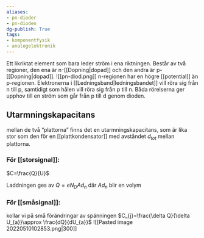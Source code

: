 ```yaml
---
aliases: 
- pn-dioder
- pn-dioden
dg-publish: True
tags: 
- komponentfysik
- analogelektronik
---
```

Ett likriktat element som bara leder ström i ena riktningen. Består av två regioner, den ena är n-[[Dopning|dopad]] och den andra är p-[[Dopning|dopad]].
![[pn-diod.png]]
n-regionen har en högre [[potential]] än p-regionen. Elektronerna i [[Ledningsband|ledningsbandet]] vill röra sig från n till p, samtidigt som hålen vill röra sig från p till n. Båda rörelserna ger upphov till en ström som går från p till d genom dioden. 



## Utarmningskapacitans
mellan de två “plattorna” finns det en utarmningskapacitans, som är lika stor som den för en [[plattkondensator]] med avståndet $d_{tot}$ mellan plattorna.

### För [[storsignal]]:

$C=\frac{Q}{U}$

Laddningen ges av 
$Q=eN_{D}Ad_{n}$
där $Ad_{n}$ blir en volym

### För [[småsignal]]:
kollar vi på små förändringar av spänningen
$C_{j}=\frac{\delta Q}{\delta U_{a}}\approx \frac{dQ}{dU_{a}}$
![[Pasted image 20220510102853.png|300]]